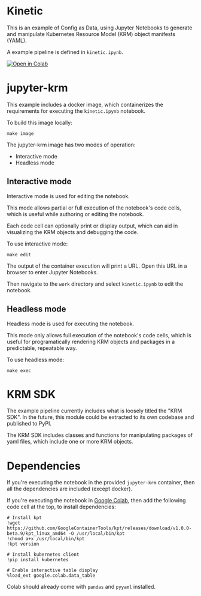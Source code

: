# Kinetic

This is an example of Config as Data, using Jupyter Notebooks to generate and
manipulate Kubernetes Resource Model (KRM) object manifests (YAML).

A example pipeline is defined in `kinetic.ipynb`.

[![Open in Colab](https://colab.research.google.com/assets/colab-badge.svg)](https://colab.research.google.com/github/karlkfi/kinetic/blob/main/kinetic.ipynb)

# jupyter-krm

This example includes a docker image, which containerizes the requirements for
executing the `kinetic.ipynb` notebook. 

To build this image locally:

```
make image
```

The jupyter-krm image has two modes of operation:

- Interactive mode
- Headless mode

## Interactive mode

Interactive mode is used for editing the notebook.

This mode allows partial or full execution of the notebook's code cells, which
is useful while authoring or editing the notebook.

Each code cell can optionally print or display output, which can aid in 
visualizing the KRM objects and debugging the code.

To use interactive mode:

```
make edit
```

The output of the container execution will print a URL.
Open this URL in a browser to enter Jupyter Notebooks.

Then navigate to the `work` directory and select `kinetic.ipynb` to edit the
notebook.

## Headless mode

Headless mode is used for executing the notebook.

This mode only allows full execution of the notebook's code cells, which
is useful for programatically rendering KRM objects and packages in a
predictable, repeatable way.

To use headless mode:

```
make exec
```

# KRM SDK

The example pipeline currently includes what is loosely titled the "KRM SDK".
In the future, this module could be extracted to its own codebase and published
to PyPI.

The KRM SDK includes classes and functions for manipulating packages of
yaml files, which include one or more KRM objects.

# Dependencies

If you're executing the notebook in the provided `jupyter-krm` container,
then all the dependencies are included (except docker).

If you're executing the notebook in [Google Colab](https://colab.research.google.com/),
then add the following code cell at the top, to install dependencies:

```
# Install kpt
!wget https://github.com/GoogleContainerTools/kpt/releases/download/v1.0.0-beta.9/kpt_linux_amd64 -O /usr/local/bin/kpt
!chmod a+x /usr/local/bin/kpt
!kpt version

# Install kubernetes client
!pip install kubernetes

# Enable interactive table display
%load_ext google.colab.data_table
```

Colab should already come with `pandas` and `pyyaml` installed.

